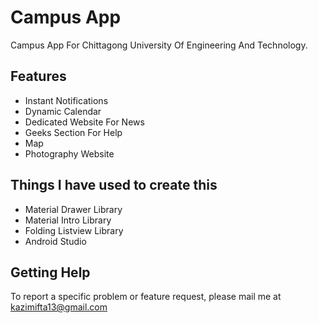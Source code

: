 # Campus App
Campus App For Chittagong University Of Engineering And Technology. 

## Features
  - Instant Notifications
  - Dynamic Calendar
  - Dedicated Website For News
  - Geeks Section For Help
  - Map
  - Photography Website


## Things I have used to create this
 - Material Drawer Library
 - Material Intro Library
 - Folding Listview Library
 - Android Studio
 
## Getting Help

To report a specific problem or feature request, please mail me at kazimifta13@gmail.com
